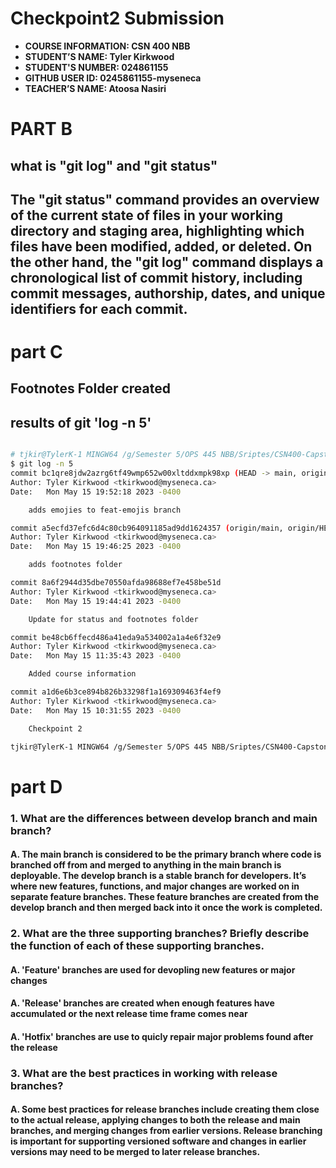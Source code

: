 # Checkpoint2 Submission


- **COURSE INFORMATION: CSN 400 NBB**
- **STUDENT’S NAME: Tyler Kirkwood**
- **STUDENT'S NUMBER: 024861155**
- **GITHUB USER ID: 0245861155-myseneca**
- **TEACHER’S NAME: Atoosa Nasiri**

# PART B

## what is "git log" and "git status"

## The "git status" command provides an overview of the current state of files in your working directory and staging area, highlighting which files have been modified, added, or deleted. On the other hand, the "git log" command displays a chronological list of commit history, including commit messages, authorship, dates, and unique identifiers for each commit.

# part C

## Footnotes Folder created

## results of git 'log -n 5'

```bash

# tjkir@TylerK-1 MINGW64 /g/Semester 5/OPS 445 NBB/Sriptes/CSN400-Capstone/checkpoint2 (main)
$ git log -n 5
commit bc1qre8jdw2azrg6tf49wmp652w00xltddxmpk98xp (HEAD -> main, origin/feat-emojies, feat-emojies)
Author: Tyler Kirkwood <tkirkwood@myseneca.ca>
Date:   Mon May 15 19:52:18 2023 -0400

    adds emojies to feat-emojis branch

commit a5ecfd37efc6d4c80cb964091185ad9dd1624357 (origin/main, origin/HEAD)
Author: Tyler Kirkwood <tkirkwood@myseneca.ca>
Date:   Mon May 15 19:46:25 2023 -0400

    adds footnotes folder

commit 8a6f2944d35dbe70550afda98688ef7e458be51d
Author: Tyler Kirkwood <tkirkwood@myseneca.ca>
Date:   Mon May 15 19:44:41 2023 -0400

    Update for status and footnotes folder

commit be48cb6ffecd486a41eda9a534002a1a4e6f32e9
Author: Tyler Kirkwood <tkirkwood@myseneca.ca>
Date:   Mon May 15 11:35:43 2023 -0400

    Added course information

commit a1d6e6b3ce894b826b33298f1a169309463f4ef9
Author: Tyler Kirkwood <tkirkwood@myseneca.ca>
Date:   Mon May 15 10:31:55 2023 -0400

    Checkpoint 2

tjkir@TylerK-1 MINGW64 /g/Semester 5/OPS 445 NBB/Sriptes/CSN400-Capstone/checkpoint2 (main)

``` 
# part D

### 1. What are the differences between develop branch and main branch?

#### A. The main branch is considered to be the primary branch where code is branched off from and merged to anything in the main branch is deployable. The develop branch is a stable branch for developers. It’s where new features, functions, and major changes are worked on in separate feature branches. These feature branches are created from the develop branch and then merged back into it once the work is completed.

### 2. What are the three supporting branches? Briefly describe the function of each of these supporting branches.

#### A. 'Feature' branches are used for devopling new features or major changes
#### A. 'Release'  branches are created when enough features have accumulated or the next release time frame comes near
#### A. 'Hotfix' branches are use to quicly repair major problems found after the release

### 3. What are the best practices in working with release branches?

#### A. Some best practices for release branches include creating them close to the actual release, applying changes to both the release and main branches, and merging changes from earlier versions. Release branching is important for supporting versioned software and changes in earlier versions may need to be merged to later release branches.

